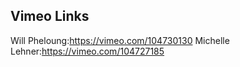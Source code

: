 ## Vimeo Links
Will Pheloung:https://vimeo.com/104730130
Michelle Lehner:https://vimeo.com/104727185
